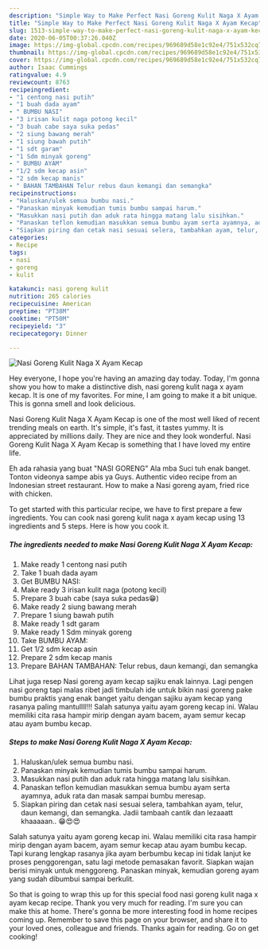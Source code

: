 ```yaml
---
description: "Simple Way to Make Perfect Nasi Goreng Kulit Naga X Ayam Kecap"
title: "Simple Way to Make Perfect Nasi Goreng Kulit Naga X Ayam Kecap"
slug: 1513-simple-way-to-make-perfect-nasi-goreng-kulit-naga-x-ayam-kecap
date: 2020-06-05T00:37:26.040Z
image: https://img-global.cpcdn.com/recipes/969689d58e1c92e4/751x532cq70/nasi-goreng-kulit-naga-x-ayam-kecap-foto-resep-utama.jpg
thumbnail: https://img-global.cpcdn.com/recipes/969689d58e1c92e4/751x532cq70/nasi-goreng-kulit-naga-x-ayam-kecap-foto-resep-utama.jpg
cover: https://img-global.cpcdn.com/recipes/969689d58e1c92e4/751x532cq70/nasi-goreng-kulit-naga-x-ayam-kecap-foto-resep-utama.jpg
author: Isaac Cummings
ratingvalue: 4.9
reviewcount: 8763
recipeingredient:
- "1 centong nasi putih"
- "1 buah dada ayam"
- " BUMBU NASI"
- "3 irisan kulit naga potong kecil"
- "3 buah cabe saya suka pedas"
- "2 siung bawang merah"
- "1 siung bawah putih"
- "1 sdt garam"
- "1 Sdm minyak goreng"
- " BUMBU AYAM"
- "1/2 sdm kecap asin"
- "2 sdm kecap manis"
- " BAHAN TAMBAHAN Telur rebus daun kemangi dan semangka"
recipeinstructions:
- "Haluskan/ulek semua bumbu nasi."
- "Panaskan minyak kemudian tumis bumbu sampai harum."
- "Masukkan nasi putih dan aduk rata hingga matang lalu sisihkan."
- "Panaskan teflon kemudian masukkan semua bumbu ayam serta ayamnya, aduk rata dan masak sampai bumbu meresap."
- "Siapkan piring dan cetak nasi sesuai selera, tambahkan ayam, telur, daun kemangi, dan semangka. Jadii tambaah cantik dan lezaaatt khaaaaan.. 😁😍😍"
categories:
- Recipe
tags:
- nasi
- goreng
- kulit

katakunci: nasi goreng kulit 
nutrition: 265 calories
recipecuisine: American
preptime: "PT38M"
cooktime: "PT50M"
recipeyield: "3"
recipecategory: Dinner

---
```



![Nasi Goreng Kulit Naga X Ayam Kecap](https://img-global.cpcdn.com/recipes/969689d58e1c92e4/751x532cq70/nasi-goreng-kulit-naga-x-ayam-kecap-foto-resep-utama.jpg)

Hey everyone, I hope you're having an amazing day today. Today, I'm gonna show you how to make a distinctive dish, nasi goreng kulit naga x ayam kecap. It is one of my favorites. For mine, I am going to make it a bit unique. This is gonna smell and look delicious.

Nasi Goreng Kulit Naga X Ayam Kecap is one of the most well liked of recent trending meals on earth. It's simple, it's fast, it tastes yummy. It is appreciated by millions daily. They are nice and they look wonderful. Nasi Goreng Kulit Naga X Ayam Kecap is something that I have loved my entire life.

Eh ada rahasia yang buat &#34;NASI GORENG&#34; Ala mba Suci tuh enak banget. Tonton videonya sampe abis ya Guys. Authentic video recipe from an Indonesian street restaurant. How to make a Nasi goreng ayam, fried rice with chicken.


To get started with this particular recipe, we have to first prepare a few ingredients. You can cook nasi goreng kulit naga x ayam kecap using 13 ingredients and 5 steps. Here is how you cook it.

<!--inarticleads1-->

##### The ingredients needed to make Nasi Goreng Kulit Naga X Ayam Kecap:

1. Make ready 1 centong nasi putih
1. Take 1 buah dada ayam
1. Get  BUMBU NASI:
1. Make ready 3 irisan kulit naga (potong kecil)
1. Prepare 3 buah cabe (saya suka pedas😁)
1. Make ready 2 siung bawang merah
1. Prepare 1 siung bawah putih
1. Make ready 1 sdt garam
1. Make ready 1 Sdm minyak goreng
1. Take  BUMBU AYAM:
1. Get 1/2 sdm kecap asin
1. Prepare 2 sdm kecap manis
1. Prepare  BAHAN TAMBAHAN: Telur rebus, daun kemangi, dan semangka


Lihat juga resep Nasi goreng ayam kecap sajiku enak lainnya. Lagi pengen nasi goreng tapi malas ribet jadi timbulah ide untuk bikin nasi goreng pake bumbu praktis yang enak banget yaitu dengan sajiku ayam kecap yang rasanya paling mantullll!!! Salah satunya yaitu ayam goreng kecap ini. Walau memiliki cita rasa hampir mirip dengan ayam bacem, ayam semur kecap atau ayam bumbu kecap. 

<!--inarticleads2-->

##### Steps to make Nasi Goreng Kulit Naga X Ayam Kecap:

1. Haluskan/ulek semua bumbu nasi.
1. Panaskan minyak kemudian tumis bumbu sampai harum.
1. Masukkan nasi putih dan aduk rata hingga matang lalu sisihkan.
1. Panaskan teflon kemudian masukkan semua bumbu ayam serta ayamnya, aduk rata dan masak sampai bumbu meresap.
1. Siapkan piring dan cetak nasi sesuai selera, tambahkan ayam, telur, daun kemangi, dan semangka. Jadii tambaah cantik dan lezaaatt khaaaaan.. 😁😍😍


Salah satunya yaitu ayam goreng kecap ini. Walau memiliki cita rasa hampir mirip dengan ayam bacem, ayam semur kecap atau ayam bumbu kecap. Tapi kurang lengkap rasanya jika ayam berbumbu kecap ini tidak lanjut ke proses penggorengan, satu lagi metode pemasakan favorit. Siapkan wajan berisi minyak untuk menggoreng. Panaskan minyak, kemudian goreng ayam yang sudah dibumbui sampai berkulit. 

So that is going to wrap this up for this special food nasi goreng kulit naga x ayam kecap recipe. Thank you very much for reading. I'm sure you can make this at home. There's gonna be more interesting food in home recipes coming up. Remember to save this page on your browser, and share it to your loved ones, colleague and friends. Thanks again for reading. Go on get cooking!
